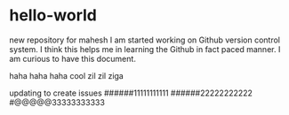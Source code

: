 # hello-world
new repository for mahesh
I am started working on Github version control system.
I think this helps me in learning the Github in fact paced manner.
I am curious to have this document.

haha haha haha cool zil zil ziga


updating to create issues
######11111111111
######22222222222
#@@@@@33333333333

